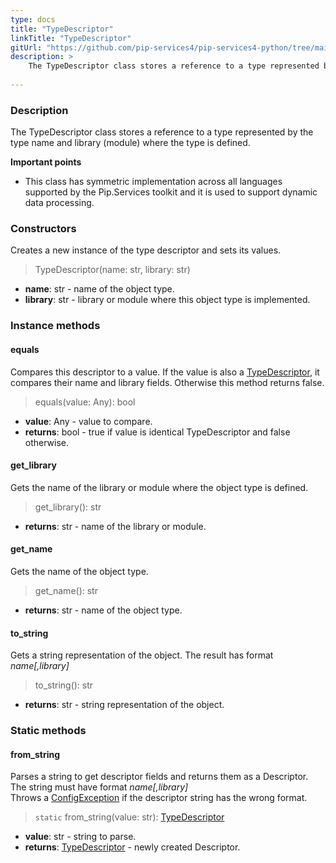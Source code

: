 ```yaml
---
type: docs
title: "TypeDescriptor"
linkTitle: "TypeDescriptor"
gitUrl: "https://github.com/pip-services4/pip-services4-python/tree/main/pip-services4-commons-python"
description: >
    The TypeDescriptor class stores a reference to a type represented by the type name and library (module) where the type is defined.
    
---
```


### Description

The TypeDescriptor class stores a reference to a type represented by the type name and library (module) where the type is defined.

**Important points**

- This class has symmetric implementation across all languages supported by the Pip.Services toolkit and it is used to support dynamic data processing.

### Constructors
Creates a new instance of the type descriptor and sets its values.

> TypeDescriptor(name: str, library: str)

- **name**: str - name of the object type.
- **library**: str - library or module where this object type is implemented.


### Instance methods

#### equals
Compares this descriptor to a value.
If the value is also a [TypeDescriptor](), it compares their name and library fields.
Otherwise this method returns false.

> equals(value: Any): bool

- **value**: Any - value to compare.
- **returns**: bool - true if value is identical TypeDescriptor and false otherwise.

#### get_library
Gets the name of the library or module where the object type is defined.

> get_library(): str

- **returns**: str - name of the library or module.


#### get_name
Gets the name of the object type.

> get_name(): str

- **returns**: str - name of the object type.


#### to_string
Gets a string representation of the object.
The result has format *name[,library]*

> to_string(): str

- **returns**: str - string representation of the object.

### Static methods

#### from_string
Parses a string to get descriptor fields and returns them as a Descriptor.
The string must have format *name[,library]*  
Throws a [ConfigException](../../errors/config_exception) if the descriptor string has the wrong format.

> `static` from_string(value: str): [TypeDescriptor]()

- **value**: str - string to parse.
- **returns**: [TypeDescriptor]() - newly created Descriptor.
